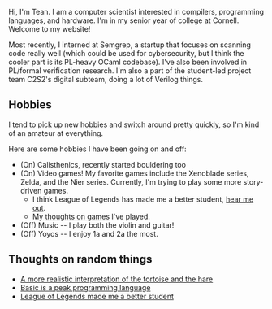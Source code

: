 Hi, I'm Tean. I am a computer scientist interested in compilers, programming languages, and hardware. I'm in my senior year of college at Cornell. Welcome to my website!

Most recently, I interned at Semgrep, a startup that focuses on scanning code really well (which could be used for cybersecurity, but I think the cooler part is its PL-heavy OCaml codebase). I've also been involved in PL/formal verification research. I'm also a part of the student-led project team C2S2's digital subteam, doing a lot of Verilog things.



## Hobbies
I tend to pick up new hobbies and switch around pretty quickly, so I'm kind of an amateur at everything.

Here are some hobbies I have been going on and off:
- (On)  Calisthenics, recently started bouldering too
- (On)  Video games! My favorite games include the Xenoblade series, Zelda, and the Nier series. Currently, I'm trying to play some more story-driven games.
  - I think League of Legends has made me a better student, [hear me out](garden/lol-makes-you-better-at-school).
  - My [thoughts on games](garden/my-thoughts-on-games.md) I've played.
- (Off) Music -- I play both the violin and guitar!
- (Off) Yoyos -- I enjoy 1a and 2a the most.
<!-- - (On)  Running -- I only recently realized that cardio is something important, so I've been trying to run more -->

## Thoughts on random things
- [A more realistic interpretation of the tortoise and the hare](garden/turtle-and-bunny)
- [Basic is a peak programming language](garden/basic-is-peak)
- [League of Legends made me a better student](garden/lol-makes-you-better-at-school)

